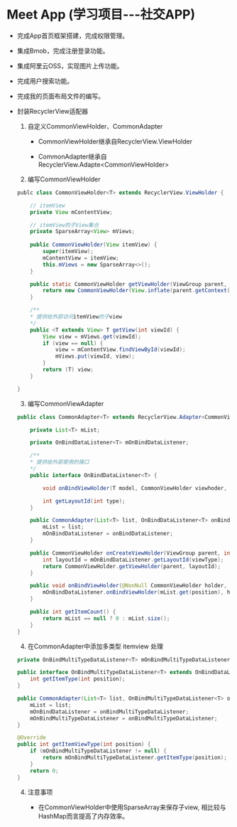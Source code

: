 # Meet App (学习项目---社交APP)

- 完成App首页框架搭建，完成权限管理。

- 集成Bmob，完成注册登录功能。

- 集成阿里云OSS，实现图片上传功能。

- 完成用户搜索功能。

- 完成我的页面布局文件的编写。

- 封装RecyclerView适配器

	1. 自定义CommonViewHolder、CommonAdapter

		* CommonViewHolder继承自RecyclerView.ViewHolder

		* CommonAdapter继承自RecyclerView.Adapte&lt;CommonViewHolder&gt;

	2. 编写CommonViewHolder

	```java
	publc class CommonViewHolder<T> extends RecyclerView.ViewHolder {

		// itemView
		private View mContentView;

		// itemView的子View集合
		private SparseArray<View> mViews;
		
		public CommonViewHolder(View itemView) {
			super(itemView);
			mContentView = itemView;
			this.mViews = new SparseArray<>();
		}

		public static CommonViewHolder getViewHolder(ViewGroup parent, int layoutId) {
			return new CommonViewHolder(View.inflate(parent.getContext(), layoutId, null));
		}

		/**
		* 提供给外部访问itemView的子view
		*/
		public <T extends View> T getView(int viewId) {
			View view = mViews.get(viewId);
			if (view == null) {
				view = mContentView.findViewById(viewId);
				mViews.put(viewId, view);
			}
			return (T) view;
		}

	}
	```

	3. 编写CommonViewAdapter
	```java
	public class CommonAdapter<T> extends RecyclerView.Adapter<CommonViewHolder> {

		private List<T> mList;

		private OnBindDataListener<T> mOnBindDataListener;

		/**
		* 提供给外部使用的接口
		*/
		public interface OnBindDataListener<T> {

			void onBindViewHolder(T model, CommonViewHolder viewhoder, int type, int position);

			int getLayoutId(int type);
		}

		public CommonAdapter(List<T> list, OnBindDataListener<T> onBindDataListener) {
			mList = list;
			mOnBindDataListener = onBindDataListener;
		}

		public CommonViewHolder onCreateViewHolder(ViewGroup parent, int viewType) {
			int layoutId = mOnBindDataListener.getLayoutId(viewType);
        	return CommonViewHolder.getViewHolder(parent, layoutId);
    	}

		public void onBindViewHolder(@NonNull CommonViewHolder holder, int position) {
			mOnBindDataListener.onBindViewHolder(mList.get(position), holder, getItemViewType(position), position);
		}

		public int getItemCount() { 
			return mList == null ? 0 : mList.size(); 
		}
	}
	```

	4. 在CommonAdapter中添加多类型 itemview 处理

	```java
	private OnBindMultiTypeDataListener<T> mOnBindMultiTypeDataListener;
	
	public interface OnBindMultiTypeDataListener<T> extends OnBindDataListener<T> {
        int getItemType(int position);
    }

	public CommonAdapter(List<T> list, OnBindMultiTypeDataListener<T> onBindMultiTypeDataListener) {
        mList = list;
        mOnBindDataListener = onBindMultiTypeDataListener;
        mOnBindMultiTypeDataListener = onBindMultiTypeDataListener;
    }

    @Override
    public int getItemViewType(int position) {
        if (mOnBindMultiTypeDataListener != null) {
            return mOnBindMultiTypeDataListener.getItemType(position);
        }
        return 0;
    }
	```

	4. 注意事项

		- 在CommonViewHolder中使用SparseArray来保存子view, 相比较与HashMap而言提高了内存效率。
	